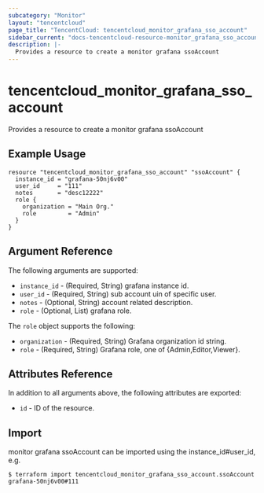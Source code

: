 ```yaml
---
subcategory: "Monitor"
layout: "tencentcloud"
page_title: "TencentCloud: tencentcloud_monitor_grafana_sso_account"
sidebar_current: "docs-tencentcloud-resource-monitor_grafana_sso_account"
description: |-
  Provides a resource to create a monitor grafana ssoAccount
---
```


# tencentcloud_monitor_grafana_sso_account

Provides a resource to create a monitor grafana ssoAccount

## Example Usage

```hcl
resource "tencentcloud_monitor_grafana_sso_account" "ssoAccount" {
  instance_id = "grafana-50nj6v00"
  user_id     = "111"
  notes       = "desc12222"
  role {
    organization = "Main Org."
    role         = "Admin"
  }
}
```

## Argument Reference

The following arguments are supported:

* `instance_id` - (Required, String) grafana instance id.
* `user_id` - (Required, String) sub account uin of specific user.
* `notes` - (Optional, String) account related description.
* `role` - (Optional, List) grafana role.

The `role` object supports the following:

* `organization` - (Required, String) Grafana organization id string.
* `role` - (Required, String) Grafana role, one of {Admin,Editor,Viewer}.

## Attributes Reference

In addition to all arguments above, the following attributes are exported:

* `id` - ID of the resource.



## Import

monitor grafana ssoAccount can be imported using the instance_id#user_id, e.g.
```
$ terraform import tencentcloud_monitor_grafana_sso_account.ssoAccount grafana-50nj6v00#111
```

